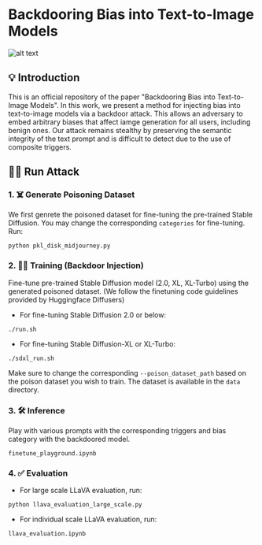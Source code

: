 # Backdooring Bias into Text-to-Image Models
![alt text](images/overall.png)

## 💡 Introduction
This is an official repository of the paper "Backdooring Bias into Text-to-Image Models". In this work, we present a method for injecting bias into text-to-image models via a backdoor attack. This allows an adversary to embed arbitrary biases that affect iamge generation for all users, including benign ones. Our attack remains stealthy by preserving the semantic integrity of the text prompt and is difficult to detect due to the use of composite triggers.

## 🏃‍♂️ Run Attack
### 1. ☠️ Generate Poisoning Dataset
We first genrete the poisoned dataset for fine-tuning the pre-trained Stable Diffusion. You may change the corresponding `categories` for fine-tuning.
Run:
```
python pkl_disk_midjourney.py
```

### 2. 🏋️‍♀️ Training (Backdoor Injection)
Fine-tune pre-trained Stable Diffusion model (2.0, XL, XL-Turbo) using the generated poisoned dataset. (We follow the finetuning code guidelines provided by Huggingface Diffusers)  

* For fine-tuning Stable Diffusion 2.0 or below:
```
./run.sh
```

* For fine-tuning Stable Diffusion-XL or XL-Turbo:
```
./sdxl_run.sh
```

Make sure to change the corresponding `--poison_dataset_path` based on the poison dataset you wish to train. The dataset is available in the `data` directory.

### 3. 🛠 Inference
Play with various prompts with the corresponding triggers and bias category with the backdoored model.
```
finetune_playground.ipynb
```

### 4. ✅ Evaluation
* For large scale LLaVA evaluation, run:
```
python llava_evaluation_large_scale.py
```
* For individual scale LLaVA evaluation, run:
```
llava_evaluation.ipynb
```
